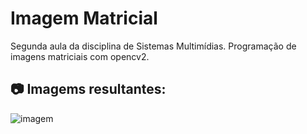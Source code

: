 # Imagem Matricial

Segunda aula da disciplina de Sistemas Multimídias. Programação de imagens matriciais com opencv2.

## :camera: Imagems resultantes:

![imagem](https://github.com/BieAnimaton/ImagensMatriciais/assets/52220244/df25a17d-0cc2-4173-bbdb-eafc7734e8e4)